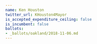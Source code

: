 ```yaml
---
name: Ken Houston
twitter_url: KHouston4Mayor
is_accepted_expenditure_ceiling: false
is_incumbent: false
ballots:
- _ballots/oakland/2018-11-06.md
---
```

